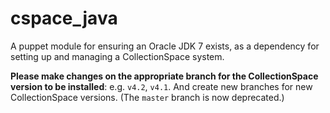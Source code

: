 cspace_java
===========

A puppet module for ensuring an Oracle JDK 7 exists, as a
dependency for setting up and managing a CollectionSpace system.

**Please make changes on the appropriate branch for the CollectionSpace
version to be installed**: e.g. `v4.2`, `v4.1`. And create new branches
for new CollectionSpace versions. (The `master` branch is now deprecated.)
